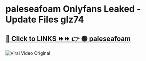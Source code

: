 
 # paleseafoam Onlyfans Leaked - Update Files glz74

## <h2><a href="https://clipsfans.com/paleseafoam&ref=git">🔗 Click to LINKS ⏩⏩ 👉 🟢 paleseafoam </a></h2>

<a href="https://clipsfans.com/paleseafoam&ref=git" rel="nofollow" data-target="animated-image.originalLink"><img src="https://i.ibb.co.com/xMMVF88/686577567.gif" alt="Viral Video Original" style="max-width: 100%; display: inline-block;" data-target="animated-image.originalImage"></a>

